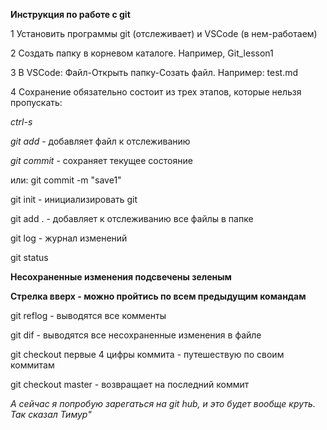 **Инструкция по работе с git**

1 Установить программы git (отслеживает) и VSCode (в нем-работаем)

2 Создать папку в корневом каталоге. Например, Git_lesson1

3 В VSCode: Файл-Открыть папку-Созать файл. Например: test.md

4 Сохранение обязательно состоит из трех этапов, которые нельзя пропускать:

*ctrl-s*

*git add* - добавляет файл к отслеживанию

*git commit* - сохраняет текущее состояние

или: git commit -m "save1"

git init - инициализировать git

git add . - добавляет к отслеживанию все файлы в папке

git log - журнал изменений

git status

**Несохраненные изменения подсвечены зеленым**

**Стрелка вверх - можно пройтись по всем предыдущим командам**

git reflog - выводятся все комменты

git dif - выводятся все несохраненные изменения в файле

git checkout первые 4 цифры коммита - путешествую по своим коммитам

git checkout master - возвращает на последний коммит

*А сейчас я попробую зарегаться на git hub, и это будет вообще круть. Так сказал Тимур"*

